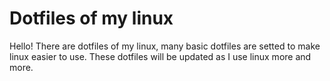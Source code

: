 # Dotfiles of my linux
Hello! There are dotfiles of my linux, many basic dotfiles are setted to make linux easier to use. These dotfiles will be updated as I use linux more and more.
